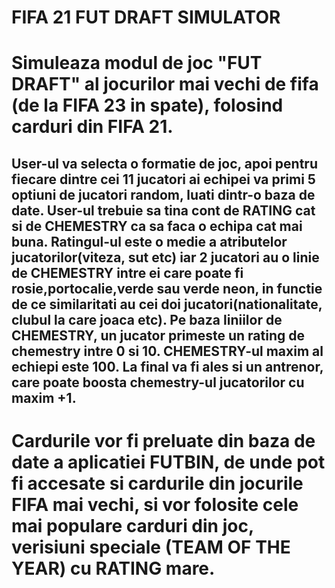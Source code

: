 # FIFA 21 FUT DRAFT SIMULATOR

# Simuleaza modul de joc "FUT DRAFT" al jocurilor mai vechi de fifa (de la FIFA 23 in spate), folosind carduri din FIFA 21.
## User-ul va selecta o formatie de joc, apoi pentru fiecare dintre cei 11 jucatori ai echipei va primi 5 optiuni de jucatori random, luati dintr-o baza de date. User-ul trebuie sa tina cont de RATING cat si de CHEMESTRY ca sa faca o echipa cat mai buna. Ratingul-ul este o medie a atributelor jucatorilor(viteza, sut etc) iar 2 jucatori au o linie de CHEMESTRY intre ei care poate fi rosie,portocalie,verde sau verde neon, in functie de ce similaritati au cei doi jucatori(nationalitate, clubul la care joaca etc). Pe baza liniilor de CHEMESTRY, un jucator primeste un rating de chemestry intre 0 si 10. CHEMESTRY-ul maxim al echiepi este 100. La final va fi ales si un antrenor, care poate boosta chemestry-ul jucatorilor cu maxim +1.
# Cardurile vor fi preluate din baza de date a aplicatiei FUTBIN, de unde pot fi accesate si cardurile din jocurile FIFA mai vechi, si vor folosite cele mai populare carduri din joc, verisiuni speciale (TEAM OF THE YEAR) cu RATING mare.
